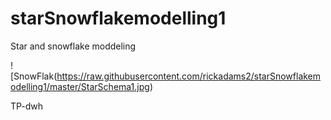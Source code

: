 # starSnowflakemodelling1
Star and snowflake moddeling 


 ![SnowFlak(https://raw.githubusercontent.com/rickadams2/starSnowflakemodelling1/master/StarSchema1.jpg)

TP-dwh
